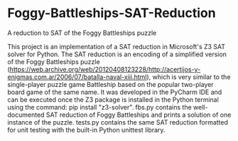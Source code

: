 # Foggy-Battleships-SAT-Reduction
A reduction to SAT of the Foggy Battleships puzzle

This project is an implementation of a SAT reduction in Microsoft's Z3 SAT solver for Python. The SAT reduction is an encoding of a simplified version of the Foggy Battleships puzzle (https://web.archive.org/web/20120408123228/http://acertijos-y-enigmas.com.ar/2006/07/batalla-naval-xiii.html), which is very similar to the single-player puzzle game Battleship based on the popular two-player board game of the same name. It was developed in the PyCharm IDE and can be executed once the Z3 package is installed in the Python terminal using the command: pip install "z3-solver". fbs.py contains the well-documented SAT reduction of Foggy Battleships and prints a solution of one instance of the puzzle. tests.py contains the same SAT reduction formatted for unit testing with the built-in Python unittest library.
